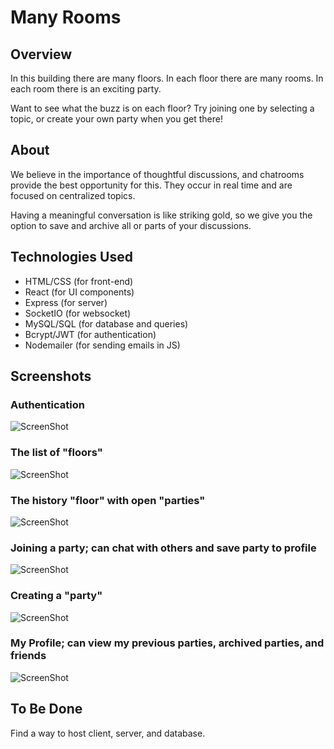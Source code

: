 # Many Rooms

## Overview
In this building there are many floors. In each floor there are many rooms. 
In each room there is an exciting party. 

Want to see what the buzz is on each floor? Try joining one by selecting 
a topic, or create your own party when you get there! 

## About
We believe in the importance of thoughtful discussions, and chatrooms
provide the best opportunity for this. They occur in real time and are
focused on centralized topics.

Having a meaningful conversation is like striking gold, so we give you
the option to save and archive all or parts of your discussions. 

## Technologies Used
* HTML/CSS (for front-end)
* React (for UI components)
* Express (for server)
* SocketIO (for websocket)
* MySQL/SQL (for database and queries)
* Bcrypt/JWT (for authentication)
* Nodemailer (for sending emails in JS)

## Screenshots

### Authentication
![ScreenShot](https://raw.github.com/AbhinavDusi/many-rooms/master/Screenshots/Authentication.png)
### The list of "floors"
![ScreenShot](https://raw.github.com/AbhinavDusi/many-rooms/master/Screenshots/Floor%20List.png)
### The history "floor" with open "parties"
![ScreenShot](https://raw.github.com/AbhinavDusi/many-rooms/master/Screenshots/Floor%20Screen.png)
### Joining a party; can chat with others and save party to profile
![ScreenShot](https://raw.github.com/AbhinavDusi/many-rooms/master/Screenshots/Chat%20Screen.png)
### Creating a "party"
![ScreenShot](https://raw.github.com/AbhinavDusi/many-rooms/master/Screenshots/Create%20Room.png)
### My Profile; can view my previous parties, archived parties, and friends
![ScreenShot](https://raw.github.com/AbhinavDusi/many-rooms/master/Screenshots/Profile.png)

## To Be Done
Find a way to host client, server, and database. 
